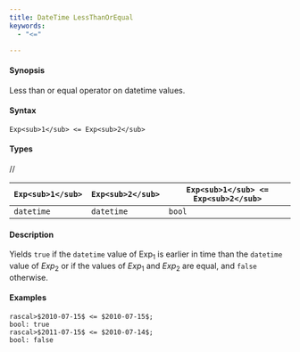 ```yaml
---
title: DateTime LessThanOrEqual
keywords:
  - "<="

---
```


#### Synopsis

Less than or equal operator on datetime values.

#### Syntax

`Exp<sub>1</sub> <= Exp<sub>2</sub>`

#### Types

//

| `Exp<sub>1</sub>`      | `Exp<sub>2</sub>`      | `Exp<sub>1</sub> <= Exp<sub>2</sub>`  |
| --- | --- | --- |
| `datetime`     |  `datetime`    | `bool`                |


#### Description

Yields `true` if the `datetime` value of Exp<sub>1</sub> is earlier in time than the `datetime` value
of _Exp_<sub>2</sub> or if the values of _Exp_<sub>1</sub> and _Exp_<sub>2</sub> are equal, and `false` otherwise.

#### Examples


```rascal-shell
rascal>$2010-07-15$ <= $2010-07-15$;
bool: true
rascal>$2011-07-15$ <= $2010-07-14$;
bool: false
```


